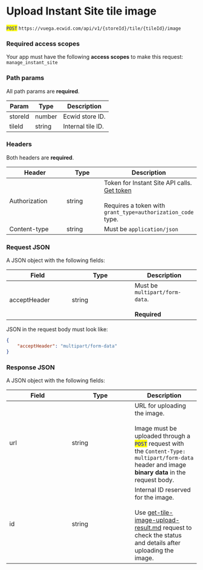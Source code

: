 # Upload Instant Site tile image

<mark style="color:blue;">`POST`</mark> `https://vuega.ecwid.com/api/v1/{storeId}/tile/{tileId}/image`

### Required access scopes

Your app must have the following **access scopes** to make this request: `manage_instant_site`

### Path params

All path params are **required**.

| Param   | Type   | Description       |
| ------- | ------ | ----------------- |
| storeId | number | Ecwid store ID.   |
| tileId  | string | Internal tile ID. |

### Headers

Both headers are **required**.

<table><thead><tr><th width="138.484375">Header</th><th width="86.42578125">Type</th><th>Description</th></tr></thead><tbody><tr><td>Authorization</td><td>string</td><td>Token for Instant Site API calls. <a href="../../get-instant-site-api-token-apiv1.md">Get token</a><br><br>Requires a token with <code>grant_type=authorization_code</code> type.</td></tr><tr><td>Content-type</td><td>string</td><td>Must be <code>application/json</code></td></tr></tbody></table>

### Request JSON

A JSON object with the following fields:

<table><thead><tr><th width="149.6171875">Field</th><th width="150.29296875">Type</th><th>Description</th></tr></thead><tbody><tr><td>acceptHeader</td><td>string</td><td>Must be <code>multipart/form-data</code>.<br><br><strong>Required</strong></td></tr></tbody></table>

JSON in the request body must look like:

```json
{
    "acceptHeader": "multipart/form-data"  
}
```

### Response JSON

A JSON object with the following fields:

<table><thead><tr><th width="149.6171875">Field</th><th width="150.29296875">Type</th><th>Description</th></tr></thead><tbody><tr><td>url</td><td>string</td><td>URL for uploading the image. <br><br>Image must be uploaded through a <mark style="color:blue;"><code>POST</code></mark> request with the <code>Content-Type: multipart/form-data</code> header and image <strong>binary data</strong> in the request body.</td></tr><tr><td>id</td><td>string</td><td>Internal ID reserved for the image. <br><br>Use <a data-mention href="get-tile-image-upload-result.md">get-tile-image-upload-result.md</a> request to check the status and details after uploading the image.</td></tr></tbody></table>
